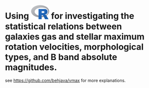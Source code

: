 # Using <img src="https://github.com/behjava/vmax/blob/master/Rlogo.svg" width="60" /> for investigating the statistical relations between galaxies gas and stellar maximum rotation velocities, morphological types, and B band absolute magnitudes. 

see https://github.com/behjava/vmax for more explanations.
